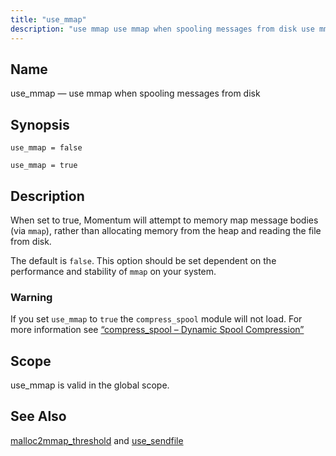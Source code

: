 ```yaml
---
title: "use_mmap"
description: "use mmap use mmap when spooling messages from disk use mmap false use mmap true When set to true Momentum will attempt to memory map message bodies via mmap rather than allocating memory from the heap and reading the file from disk The default is false This option should be..."
---
```


<a name="conf.ref.use_mmap"></a> 
## Name

use_mmap — use mmap when spooling messages from disk

## Synopsis

`use_mmap = false`

`use_mmap = true`

<a name="idp27228400"></a> 
## Description

When set to true, Momentum will attempt to memory map message bodies (via `mmap`), rather than allocating memory from the heap and reading the file from disk.

The default is `false`. This option should be set dependent on the performance and stability of `mmap` on your system.

### Warning

If you set `use_mmap` to `true` the `compress_spool` module will not load. For more information see [“compress_spool – Dynamic Spool Compression”](/momentum/4/modules/compress-spool)

<a name="idp27235040"></a> 
## Scope

use_mmap is valid in the global scope.

<a name="idp27236864"></a> 
## See Also

[malloc2mmap_threshold](/momentum/4/config/ref-malloc-2-mmap-threshold) and [use_sendfile](/momentum/4/config/ref-use-sendfile)